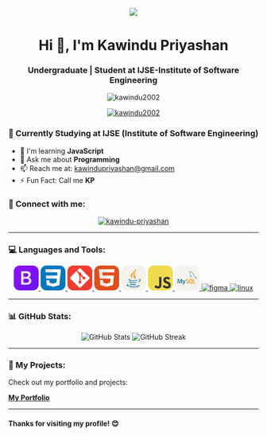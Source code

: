 <p align="center"><img src="https://github.com/7oSkaaa/7oSkaaa/blob/main/Images/about_me.gif?raw=true" width="150px"></p>

<h1 align="center">Hi 👋, I'm Kawindu Priyashan</h1>
<h3 align="center">Undergraduate | Student at IJSE-Institute of Software Engineering</h3>

<p align="center">
  <img src="https://komarev.com/ghpvc/?username=kawindu2002&label=Profile%20views&color=0e75b6&style=flat" alt="kawindu2002" />
</p>

<p align="center">
  <a href="https://github.com/ryo-ma/github-profile-trophy">
    <img src="https://github-profile-trophy.vercel.app/?username=kawindu2002" alt="kawindu2002" />
  </a>
</p>


### 🔭 Currently Studying at **IJSE (Institute of Software Engineering)**

- 🌱 I'm learning **JavaScript**
- 💬 Ask me about **Programming**
- 📫 Reach me at: [kawindupriyashan@gmail.com](mailto:kawindupriyashan@gmail.com)
- ⚡ Fun Fact: Call me **KP**



### 🚀 Connect with me:

<p align="center">
  <a href="https://linkedin.com/in/kawindu-priyashan" target="_blank">
    <img src="https://raw.githubusercontent.com/rahuldkjain/github-profile-readme-generator/master/src/images/icons/Social/linked-in-alt.svg" alt="kawindu-priyashan" height="30" width="40" />
  </a>
</p>

---

### 💻 Languages and Tools:

<p align="center">
  <a href="https://getbootstrap.com" target="_blank" rel="noreferrer">
    <img src="https://github.com/tandpfun/skill-icons/blob/main/icons/Bootstrap.svg" alt="bootstrap" width="50" height="50" />
  </a>
  <a href="https://www.w3schools.com/css/" target="_blank" rel="noreferrer">
    <img src="https://github.com/tandpfun/skill-icons/blob/main/icons/CSS.svg" alt="css3" width="50" height="50" />
  </a>
  <a href="https://git-scm.com/" target="_blank" rel="noreferrer">
    <img src="https://github.com/tandpfun/skill-icons/blob/main/icons/Git.svg" alt="git" width="50" height="50" />
  </a>
  <a href="https://www.w3.org/html/" target="_blank" rel="noreferrer">
    <img src="https://github.com/tandpfun/skill-icons/blob/main/icons/HTML.svg" alt="html5" width="50" height="50" />
  </a>
  <a href="https://www.java.com" target="_blank" rel="noreferrer">
    <img src="https://github.com/tandpfun/skill-icons/blob/main/icons/Java-Light.svg" alt="java" width="50" height="50" />
  </a>
  <a href="https://developer.mozilla.org/en-US/docs/Web/JavaScript" target="_blank" rel="noreferrer">
    <img src="https://github.com/tandpfun/skill-icons/blob/main/icons/JavaScript.svg" alt="javascript" width="50" height="50" />
  </a>
  <a href="https://www.mysql.com/" target="_blank" rel="noreferrer">
    <img src="https://github.com/tandpfun/skill-icons/blob/main/icons/MySQL-Light.svg" alt="mysql" width="50" height="50" />
  </a>
  <a href="https://www.figma.com/" target="_blank" rel="noreferrer">
    <img src="https://github.com/Scar1109/skill-icons/blob/main/icons/Figma-Light.svg" alt="figma" width="50" height="50" />
  </a>
  <a href="https://www.linux.org/" target="_blank" rel="noreferrer">
    <img src="https://github.com/Scar1109/skill-icons/blob/main/icons/Linux-Light.svg" alt="linux" width="50" height="50" />
  </a>
</p>

---

### 📊 GitHub Stats:

<p align="center">
  <img src="https://github-readme-stats.vercel.app/api?username=kawindu2002&show_icons=true&locale=en" alt="GitHub Stats" width="48%"  />
  <img src="https://github-readme-streak-stats.herokuapp.com/?user=kawindu2002" alt="GitHub Streak" width="48%" />
</p>

---

### 📂 My Projects:

Check out my portfolio and projects:

[**My Portfolio**](https://my-portfolio-blond-phi-42.vercel.app)

---

#### Thanks for visiting my profile! 😊
